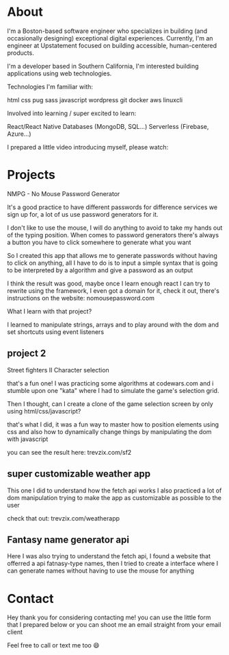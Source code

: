 # About

I'm a Boston-based software engineer who specializes in building (and occasionally designing) exceptional digital experiences. Currently, I'm an engineer at Upstatement focused on building accessible, human-centered products.

I'm a developer based in Southern California, I'm interested building applications using web technologies.

Technologies I'm familiar with:

html css pug sass javascript wordpress git docker aws linuxcli

Involved into learning / super excited to learn:

React/React Native
Databases (MongoDB, SQL...)
Serverless (Firebase, Azure...)

I prepared a little video introducing myself, please watch:

# Projects

NMPG - No Mouse Password Generator

It's a good practice to have different passwords for difference services we sign up for, a lot of us use password generators for it.

I don't like to use the mouse, I will do anything to avoid to take my hands out of the typing position. When comes to password generators there's always a button you have to click somewhere to generate what you want

So I created this app that allows me to generate passwords without having to click on anything, all I have to do is to input a simple syntax that is going to be interpreted by a algorithm and give a password as an output

I think the result was good, maybe once I learn enough react I can try to rewrite using the framework, I even got a domain for it, check it out, there's instructions on the website: nomousepassword.com

What I learn with that project?

I learned to manipulate strings, arrays and to play around with the dom and set shortcuts using event listeners

## project 2

Street fighters II Character selection

that's a fun one! I was practicing some algorithms at codewars.com and i stumble upon one "kata" where I had to simulate the game's selection grid.

Then I thought, can I create a clone of the game selection screen by only using html/css/javascript?

that's what I did, it was a fun way to master how to position elements using css and also how to dynamically change things by manipulating the dom with javascript

you can see the result here: trevzix.com/sf2

## super customizable weather app

This one I did to understand how the fetch api works
I also practiced a lot of dom manipulation trying to make the app as customizable as possible to the user

check that out: trevzix.com/weatherapp

## Fantasy name generator api

Here I was also trying to understand the fetch api, I found a website that offerred a api fatnasy-type names, then I tried to create a interface where I can generate names without having to use the mouse for anything

# Contact

Hey thank you for considering contacting me! you can use the little form that I prepared below or you can shoot me an email straight from your email client

Feel free to call or text me too 😄
